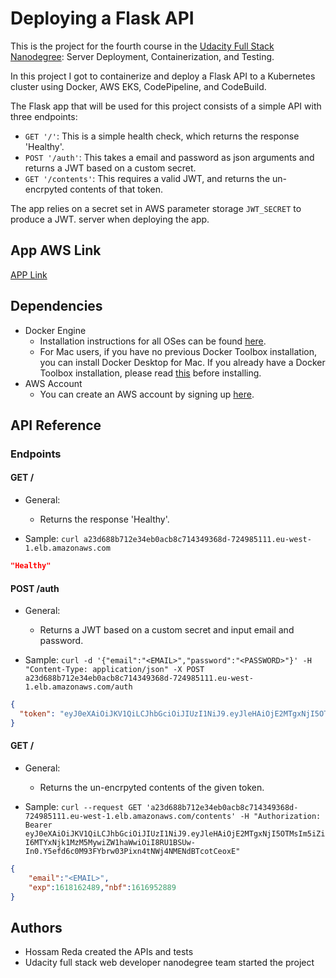 # Deploying a Flask API

This is the project for the fourth course in the [Udacity Full Stack Nanodegree](https://www.udacity.com/course/full-stack-web-developer-nanodegree--nd004): Server Deployment, Containerization, and Testing.

In this project I got to containerize and deploy a Flask API to a Kubernetes cluster using Docker, AWS EKS, CodePipeline, and CodeBuild.

The Flask app that will be used for this project consists of a simple API with three endpoints:

- `GET '/'`: This is a simple health check, which returns the response 'Healthy'. 
- `POST '/auth'`: This takes a email and password as json arguments and returns a JWT based on a custom secret.
- `GET '/contents'`: This requires a valid JWT, and returns the un-encrpyted contents of that token. 

The app relies on a secret set in AWS parameter storage `JWT_SECRET` to produce a JWT.  server when deploying the app.

## App AWS Link
[APP Link](http://a23d688b712e34eb0acb8c714349368d-724985111.eu-west-1.elb.amazonaws.com)

## Dependencies

- Docker Engine
    - Installation instructions for all OSes can be found [here](https://docs.docker.com/install/).
    - For Mac users, if you have no previous Docker Toolbox installation, you can install Docker Desktop for Mac. If you already have a Docker Toolbox installation, please read [this](https://docs.docker.com/docker-for-mac/docker-toolbox/) before installing.
 - AWS Account
     - You can create an AWS account by signing up [here](https://aws.amazon.com/#).
     
## API Reference
### Endpoints

#### GET /

- General: 
  - Returns the response 'Healthy'.

- Sample:  `curl a23d688b712e34eb0acb8c714349368d-724985111.eu-west-1.elb.amazonaws.com`

```json
"Healthy"
```

#### POST /auth

- General:
  - Returns a JWT based on a custom secret and input email and password.

- Sample: `curl -d '{"email":"<EMAIL>","password":"<PASSWORD>"}' -H "Content-Type: application/json" -X POST a23d688b712e34eb0acb8c714349368d-724985111.eu-west-1.elb.amazonaws.com/auth`

```json
{
  "token": "eyJ0eXAiOiJKV1QiLCJhbGciOiJIUzI1NiJ9.eyJleHAiOjE2MTgxNjI5OTMsIm5iZiI6MTYxNjk1MzM5MywiZW1haWwiOiI8RU1BSUw-In0.Y5efd6c0M93FYbrw03Pixn4tNWj4NMENdBTcotCeoxE"
}
```

#### GET /

- General: 
  - Returns the un-encrpyted contents of the given token.

- Sample:  `curl --request GET 'a23d688b712e34eb0acb8c714349368d-724985111.eu-west-1.elb.amazonaws.com/contents' -H "Authorization: Bearer eyJ0eXAiOiJKV1QiLCJhbGciOiJIUzI1NiJ9.eyJleHAiOjE2MTgxNjI5OTMsIm5iZiI6MTYxNjk1MzM5MywiZW1haWwiOiI8RU1BSUw-In0.Y5efd6c0M93FYbrw03Pixn4tNWj4NMENdBTcotCeoxE"`

```json
{
    "email":"<EMAIL>",
    "exp":1618162489,"nbf":1616952889
}
```

## Authors
- Hossam Reda created the APIs and tests
- Udacity full stack web developer nanodegree team started the project

